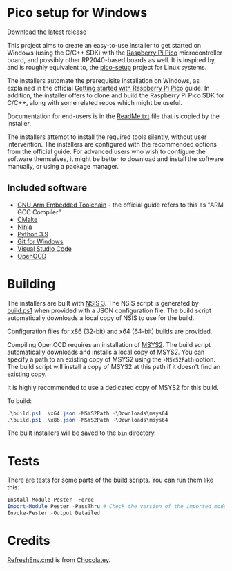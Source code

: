 # Pico setup for Windows

[Download the latest release](https://github.com/ndabas/pico-setup-windows/releases)

This project aims to create an easy-to-use installer to get started on Windows (using the C/C++ SDK) with the [Raspberry Pi Pico](https://www.raspberrypi.org/products/raspberry-pi-pico/) microcontroller board, and possibly other RP2040-based boards as well. It is inspired by, and is roughly equivalent to, the [pico-setup](https://github.com/raspberrypi/pico-setup) project for Linux systems.

The installers automate the prerequisite installation on Windows, as explained in the official [Getting started with Raspberry Pi Pico](https://datasheets.raspberrypi.org/pico/getting-started-with-pico.pdf) guide. In addition, the installer offers to clone and build the Raspberry Pi Pico SDK for C/C++, along with some related repos which might be useful.

Documentation for end-users is in the [ReadMe.txt](docs/ReadMe.txt) file that is copied by the installer.

The installers attempt to install the required tools silently, without user intervention. The installers are configured with the recommended options from the official guide. For advanced users who wish to configure the software themselves, it might be better to download and install the software manually, or using a package manager.

## Included software

- [GNU Arm Embedded Toolchain](https://developer.arm.com/tools-and-software/open-source-software/developer-tools/gnu-toolchain/gnu-rm/downloads) - the official guide refers to this as "ARM GCC Compiler"
- [CMake](https://cmake.org/download/)
- [Ninja](https://github.com/ninja-build/ninja/releases)
- [Python 3.9](https://www.python.org/downloads/windows/)
- [Git for Windows](https://git-scm.com/download/win)
- [Visual Studio Code](https://code.visualstudio.com/)
- [OpenOCD](https://github.com/openocd-org/openocd/)

# Building

The installers are built with [NSIS 3](https://nsis.sourceforge.io/Download). The NSIS script is generated by [build.ps1](build.ps1) when provided with a JSON configuration file. The build script automatically downloads a local copy of NSIS to use for the build.

Configuration files for x86 (32-bit) and x64 (64-bit) builds are provided.

Compiling OpenOCD requires an installation of [MSYS2](https://www.msys2.org/). The build script automatically downloads and installs a local copy of MSYS2. You can specify a path to an existing copy of MSYS2 using the `-MSYS2Path` option. The build script will install a copy of MSYS2 at this path if it doesn't find an existing copy.

It is highly recommended to use a dedicated copy of MSYS2 for this build.

To build:

```powershell
.\build.ps1 .\x64.json -MSYS2Path ~\Downloads\msys64
.\build.ps1 .\x86.json -MSYS2Path ~\Downloads\msys64
```

The built installers will be saved to the `bin` directory.

# Tests

There are tests for some parts of the build scripts. You can run them like this:

```powershell
Install-Module Pester -Force
Import-Module Pester -PassThru # Check the version of the imported module -- we need v5 or greater
Invoke-Pester -Output Detailed
```

# Credits

[RefreshEnv.cmd](RefreshEnv.cmd) is from [Chocolatey](https://github.com/chocolatey/choco/blob/master/src/chocolatey.resources/redirects/RefreshEnv.cmd).
